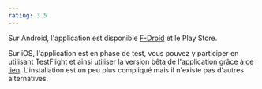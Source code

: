 ```yaml
---
rating: 3.5
---
```


Sur Android, l'application est disponible [F-Droid](https://f-droid.org/fr/packages/wangdaye.com.geometricweather/) et le Play Store.

Sur iOS, l'application est en phase de test, vous pouvez y participer en utilisant TestFlight et ainsi utiliser la version bêta de l'application grâce à [ce lien](https://testflight.apple.com/join/sipVnAZC). L'installation est un peu plus compliqué mais il n'existe pas d'autres alternatives.
